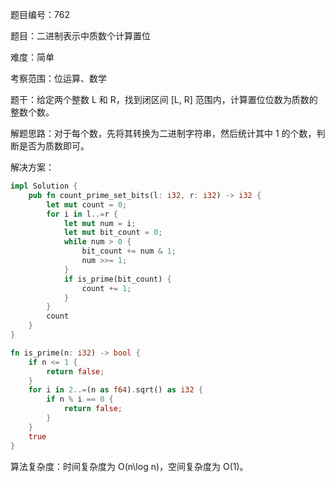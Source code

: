 题目编号：762

题目：二进制表示中质数个计算置位

难度：简单

考察范围：位运算、数学

题干：给定两个整数 L 和 R，找到闭区间 [L, R] 范围内，计算置位位数为质数的整数个数。

解题思路：对于每个数，先将其转换为二进制字符串，然后统计其中 1 的个数，判断是否为质数即可。

解决方案：

```rust
impl Solution {
    pub fn count_prime_set_bits(l: i32, r: i32) -> i32 {
        let mut count = 0;
        for i in l..=r {
            let mut num = i;
            let mut bit_count = 0;
            while num > 0 {
                bit_count += num & 1;
                num >>= 1;
            }
            if is_prime(bit_count) {
                count += 1;
            }
        }
        count
    }
}

fn is_prime(n: i32) -> bool {
    if n <= 1 {
        return false;
    }
    for i in 2..=(n as f64).sqrt() as i32 {
        if n % i == 0 {
            return false;
        }
    }
    true
}
```

算法复杂度：时间复杂度为 O(n\log n)，空间复杂度为 O(1)。
